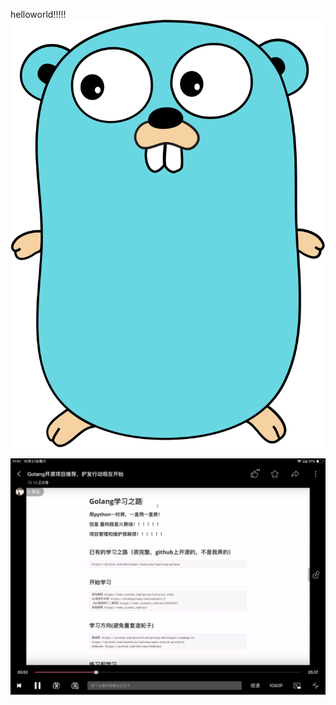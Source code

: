 helloworld!!!!!
![](https://raw.githubusercontent.com/Guohuixixi/picture_bed/efca5a650c129e9ddaef657c7cea132170967dfb/img/gopher.svg)

![](https://raw.githubusercontent.com/Guohuixixi/picture_bed/main/IMG_0020.png)
